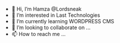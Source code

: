 - 👋 Hi, I’m Hamza @Lordsneak
- 👀 I’m interested in Last Technologies
- 🌱 I’m currently learning WORDPRESS CMS
- 💞️ I’m looking to collaborate on ...
- 📫 How to reach me ...

<!---
Lordsneak/Lordsneak is a ✨ special ✨ repository because its `README.md` (this file) appears on your GitHub profile.
You can click the Preview link to take a look at your changes.
--->
